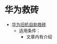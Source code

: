 # 华为救砖

* [华为旧机自助救砖](https://www.coolapk.com/feed/26205215?shareKey=ZjY1ZTBjY2E2MTdkNjA3Nzg5MjY~)
  * 适用条件：
    * 文章内有介绍
